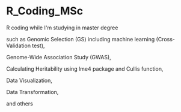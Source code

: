 # R_Coding_MSc
R coding while I'm studying in master degree

such as Genomic Selection (GS) including machine learning (Cross-Validation test), 

Genome-Wide Association Study (GWAS),

Calculating Heritability using lme4 package and Cullis function,

Data Visualization,

Data Transformation,

and others
